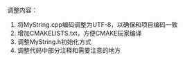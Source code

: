 调整内容：
1. 将MyString.cpp编码调整为UTF-8，以确保和项目编码一致
2. 增加CMAKELISTS.txt，方便CMAKE玩家编译
3. 调整MyString.h初始化方式
4. 调整代码中部分注释和需要注意的地方
